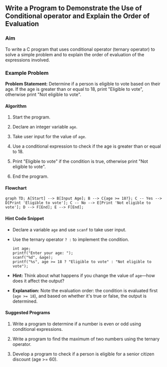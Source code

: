 ## Write a Program to Demonstrate the Use of Conditional operator and Explain the Order of Evaluation

### Aim

To write a C program that uses conditional operator (ternary operator) to solve a simple problem and to explain the order of evaluation of the expressions involved.

### Example Problem

**Problem Statement:** Determine if a person is eligible to vote based on their age. If the age is greater than or equal to 18, print "Eligible to vote", otherwise print "Not eligible to vote".

#### Algorithm

1.  Start the program.
    
2.  Declare an integer variable `age`.
    
3.  Take user input for the value of `age`.
    
4.  Use a conditional expression to check if the age is greater than or equal to 18.
    
5.  Print "Eligible to vote" if the condition is true, otherwise print "Not eligible to vote".
    
6.  End the program.
    

#### Flowchart

```mermaid
graph TD; A[Start] --> B[Input Age]; B --> C{age >= 18?}; C -- Yes --> D[Print 'Eligible to vote']; C -- No --> E[Print 'Not eligible to vote']; D --> F[End]; E --> F[End];
```
        

#### Hint Code Snippet

-   Declare a variable `age` and use `scanf` to take user input.
    
-   Use the ternary operator `? :` to implement the condition.
    
    ```
    int age;
    printf("Enter your age: ");
    scanf("%d", &age);
    printf("%s", age >= 18 ? "Eligible to vote" : "Not eligible to vote");
    ```
    
-   **Hint:** Think about what happens if you change the value of `age`—how does it affect the output?
    
-   **Explanation:** Note the evaluation order: the condition is evaluated first (`age >= 18`), and based on whether it's true or false, the output is determined.
    

#### Suggested Programs

1.  Write a program to determine if a number is even or odd using conditional expressions.
    
2.  Write a program to find the maximum of two numbers using the ternary operator.
    
3.  Develop a program to check if a person is eligible for a senior citizen discount (age >= 60).
<!--stackedit_data:
eyJoaXN0b3J5IjpbLTIwMTk3MzQ4MTAsNjU1NjQwNzc2XX0=
-->